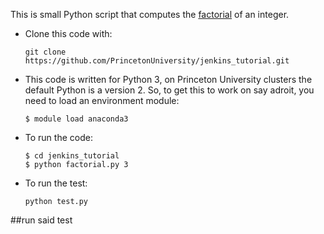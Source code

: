 This is small Python script that computes the [factorial](https://en.wikipedia.org/wiki/Factorial) of an integer.
- Clone this code with:
  ```
  git clone https://github.com/PrincetonUniversity/jenkins_tutorial.git
  ```
- This code is written for Python 3, on Princeton University clusters
  the default Python is a version 2. So, to get this to work on say adroit,
  you need to load an environment module:
  ```
  $ module load anaconda3
  ```
- To run the code:
  ```
  $ cd jenkins_tutorial
  $ python factorial.py 3
  ```
- To run the test:
  ```
  python test.py
  ```
##run said test
